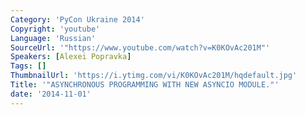 ```yaml
---
Category: 'PyCon Ukraine 2014'
Copyright: 'youtube'
Language: 'Russian'
SourceUrl: '"https://www.youtube.com/watch?v=K0KOvAc201M"'
Speakers: [Alexei Popravka]
Tags: []
ThumbnailUrl: 'https://i.ytimg.com/vi/K0KOvAc201M/hqdefault.jpg'
Title: '"ASYNCHRONOUS PROGRAMMING WITH NEW ASYNCIO MODULE."'
date: '2014-11-01'
---
```


